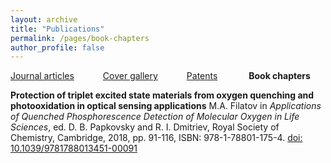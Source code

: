 ```yaml
---
layout: archive
title: "Publications"
permalink: /pages/book-chapters
author_profile: false
---
```





[Journal articles](https://mihafil.github.io/academic/publications)  &emsp;&emsp;&emsp;[Cover gallery](https://mihafil.github.io/academic/pages/cover-gallery) &emsp;&emsp;&emsp;[Patents](https://mihafil.github.io/academic/pages/patents)  &emsp;&emsp; &emsp;**Book chapters**


**Protection of triplet excited state materials from oxygen quenching and photooxidation in optical sensing applications** M.A. Filatov in *Applications of Quenched Phosphorescence Detection of Molecular Oxygen in Life Sciences*, 
ed. D. B. Papkovsky and R. I. Dmitriev, Royal Society of Chemistry, Cambridge,  2018, pp. 91-116, ISBN: 978-1-78801-175-4. [doi: 10.1039/9781788013451-00091](https://pubs.rsc.org/en/content/chapter/bk9781788011754-00091/978-1-78801-175-4)

